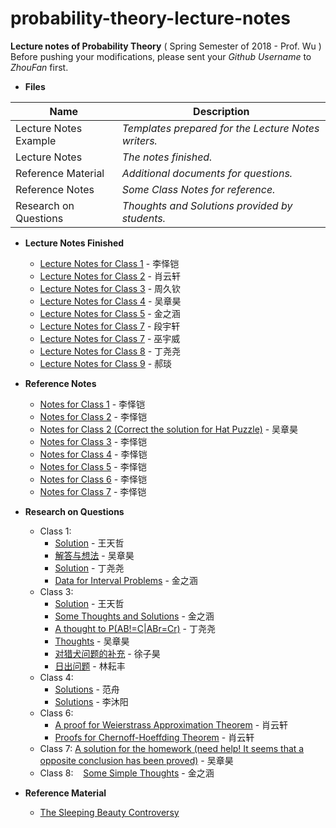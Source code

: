 # probability-theory-lecture-notes

**Lecture notes of Probability Theory** ( Spring Semester of 2018 - Prof. Wu )  
Before pushing your modifications, please sent your *Github Username* to *ZhouFan* first.

- **Files**

| Name | Description |
| - | - |
| Lecture Notes Example | *Templates prepared for the Lecture Notes writers.* |
| Lecture Notes | *The notes finished.* |
| Reference Material | *Additional documents for questions.* |
| Reference Notes | *Some Class Notes for reference.* |
| Research on Questions | *Thoughts and Solutions provided by students.* |

- **Lecture Notes Finished**
  - [Lecture Notes for Class 1](https://github.com/ACM-Class-2016/probability-theory-lecture-notes/blob/master/Lecture%20Notes/1/Lecture%20Notes%20for%20Probability%20Theory%20-%20Class%201.pdf) - 李怿铠
  - [Lecture Notes for Class 2](https://github.com/ACM-Class-2016/probability-theory-lecture-notes/blob/master/Lecture%20Notes/2/Probability_Theory_Note2.pdf) - 肖云轩
  - [Lecture Notes for Class 3](https://github.com/ACM-Class-2016/probability-theory-lecture-notes/blob/master/Lecture%20Notes/3/Probability_Theory_Note3-First_Draft.pdf) - 周久钦
  - [Lecture Notes for Class 4](https://github.com/ACM-Class-2016/probability-theory-lecture-notes/blob/master/Lecture%20Notes/4/Probability_Theory_Note4.pdf) - 吴章昊
  - [Lecture Notes for Class 5](https://github.com/ACM-Class-2016/probability-theory-lecture-notes/blob/master/Lecture%20Notes/5/Probability_Theory_Note5.pdf) - 金之涵
  - [Lecture Notes for Class 7](https://github.com/ACM-Class-2016/probability-theory-lecture-notes/blob/master/Lecture%20Notes/6/Note%20of%20Probability%20Lesson%206.pdf) - 段宇轩
  - [Lecture Notes for Class 7](https://github.com/ACM-Class-2016/probability-theory-lecture-notes/blob/master/Lecture%20Notes/7/Lecture%20Notes%20for%20Probability%20Theory%20-%20Class%207.pdf) - 巫宇威
  - [Lecture Notes for Class 8](https://github.com/ACM-Class-2016/probability-theory-lecture-notes/blob/master/Lecture%20Notes/8/Lecture%20Notes%20for%20Probability%20Theory%20-%20Class%208.pdf) - 丁尧尧
  - [Lecture Notes for Class 9](https://github.com/ACM-Class-2016/probability-theory-lecture-notes/blob/master/Lecture%20Notes/9/9.pdf) - 郝琰
- **Reference Notes**
  - [Notes for Class 1](https://github.com/ACM-Class-2016/probability-theory-lecture-notes/blob/master/Reference%20Notes/1/%E6%A6%82%E7%8E%87%E8%AE%BA%E7%AC%94%E8%AE%B001-LYK.pdf) - 李怿铠
  - [Notes for Class 2](https://github.com/ACM-Class-2016/probability-theory-lecture-notes/blob/master/Reference%20Notes/2/%E6%A6%82%E7%8E%87%E8%AE%BA%E7%AC%94%E8%AE%B002-LYK.pdf) - 李怿铠
  - [Notes for Class 2 (Correct the solution for Hat Puzzle)](https://github.com/ACM-Class-2016/probability-theory-lecture-notes/blob/master/Reference%20Notes/2/Elementary%20Probability-%E5%90%B4%E7%AB%A0%E6%98%8A.pdf) - 吴章昊
  - [Notes for Class 3](https://github.com/ACM-Class-2016/probability-theory-lecture-notes/blob/master/Reference%20Notes/3/%E6%A6%82%E7%8E%87%E8%AE%BA%E7%AC%94%E8%AE%B003-LYK.pdf) - 李怿铠
  - [Notes for Class 4](https://github.com/ACM-Class-2016/probability-theory-lecture-notes/blob/ccd2ee39003e9647c08d957b7a457f6218affeac/Reference%20Notes/4/%E6%A6%82%E7%8E%87%E8%AE%BA%E7%AC%94%E8%AE%B004-LYK.pdf) - 李怿铠
  - [Notes for Class 5](https://github.com/ACM-Class-2016/probability-theory-lecture-notes/blob/master/Reference%20Notes/5/%E6%A6%82%E7%8E%87%E8%AE%BA%E7%AC%94%E8%AE%B005-LYK.pdf) - 李怿铠
  - [Notes for Class 6](https://github.com/ACM-Class-2016/probability-theory-lecture-notes/blob/facf3577daf627b5924a5614a70a8162cd503f4d/Reference%20Notes/6/%E6%A6%82%E7%8E%87%E8%AE%BA%E7%AC%94%E8%AE%B006-LYK.pdf) - 李怿铠
  - [Notes for Class 7](https://github.com/ACM-Class-2016/probability-theory-lecture-notes/blob/master/Reference%20Notes/7/%E6%A6%82%E7%8E%87%E8%AE%BA%E7%AC%94%E8%AE%B007-LYK.pdf) - 李怿铠

- **Research on Questions**
  - Class 1:
    - [Solution](https://github.com/ACM-Class-2016/probability-theory-lecture-notes/blob/master/Research%20on%20Questions/1/Solution_%E7%8E%8B%E5%A4%A9%E5%93%B2.pdf) - 王天哲
    - [解答与想法](https://github.com/ACM-Class-2016/probability-theory-lecture-notes/blob/master/Research%20on%20Questions/1/%E8%A7%A3%E7%AD%94%E4%B8%8E%E6%83%B3%E6%B3%95-%E5%90%B4%E7%AB%A0%E6%98%8A.pdf) - 吴章昊
    - [Solution](https://github.com/ACM-Class-2016/probability-theory-lecture-notes/blob/master/Research%20on%20Questions/1/Solution_%E4%B8%81%E5%B0%A7%E5%B0%A7.pdf) - 丁尧尧
    - [Data for Interval Problems](https://github.com/ACM-Class-2016/probability-theory-lecture-notes/blob/ccd2ee39003e9647c08d957b7a457f6218affeac/Research%20on%20Questions/1/Data%20for%20Interval%20Problems/small_data.pdf) - 金之涵
  - Class 3:
    - [Solution](https://github.com/ACM-Class-2016/probability-theory-lecture-notes/blob/master/Research%20on%20Questions/3/Solution_%E7%8E%8B%E5%A4%A9%E5%93%B2.pdf) - 王天哲
    - [Some Thoughts and Solutions](https://github.com/ACM-Class-2016/probability-theory-lecture-notes/blob/master/Research%20on%20Questions/3/Thoughts_%E9%87%91%E4%B9%8B%E6%B6%B5.pdf) - 金之涵
    - [A thought to P(AB!=C|ABr=Cr)](https://github.com/ACM-Class-2016/probability-theory-lecture-notes/blob/master/Research%20on%20Questions/3/Thoughts_%E4%B8%81%E5%B0%A7%E5%B0%A7.pdf) - 丁尧尧 
    - [Thoughts](https://github.com/ACM-Class-2016/probability-theory-lecture-notes/blob/master/Research%20on%20Questions/3/Thoughts_%E5%90%B4%E7%AB%A0%E6%98%8A.pdf) - 吴章昊
    - [对猎犬问题的补充](https://github.com/ACM-Class-2016/probability-theory-lecture-notes/blob/master/Research%20on%20Questions/3/thoughts_Xu.pdf) - 徐子昊
    - [日出问题](https://github.com/ACM-Class-2016/probability-theory-lecture-notes/blob/master/Research%20on%20Questions/1/Sunrise_problem.pdf) - 林耘丰
  - Class 4:
    - [Solutions](https://github.com/ACM-Class-2016/probability-theory-lecture-notes/blob/master/Research%20on%20Questions/4/Solutions-Lecture-4-%E8%8C%83%E8%88%9F.pdf) - 范舟
    - [Solutions](https://github.com/ACM-Class-2016/probability-theory-lecture-notes/blob/master/Research%20on%20Questions/4/Thoughts_%E6%9D%8E%E6%B2%90%E9%98%B3.pdf) - 李沐阳
  - Class 6:
    - [A proof for Weierstrass Approximation Theorem](https://github.com/ACM-Class-2016/probability-theory-lecture-notes/tree/master/Research%20on%20Questions/6/Proof_for_Weierstrass_Approximation_Theorem.pdf) - 肖云轩
    - [Proofs for Chernoff-Hoeffding Theorem](https://github.com/ACM-Class-2016/probability-theory-lecture-notes/tree/master/Research%20on%20Questions/6/Proofs_for_Chernoff-Hoeffding_Theorem.pdf) - 肖云轩  
  - Class 7:
    [A solution for the homework (need help! It seems that a opposite conclusion has been proved)](https://github.com/ACM-Class-2016/probability-theory-lecture-notes/tree/master/Research%20on%20Questions/7/Solution_for_the_HW.pdf) - 吴章昊 
  - Class 8:
    [Some Simple Thoughts](https://github.com/ACM-Class-2016/probability-theory-lecture-notes/blob/master/Research%20on%20Questions/8/SomeThoughts_Pascalprimer.pdf) - 金之涵

- **Reference Material**
  - [The Sleeping Beauty Controversy](https://github.com/ACM-Class-2016/probability-theory-lecture-notes/blob/master/Reference%20Material/The%20Sleeping%20Beauty%20Controversy.pdf)
